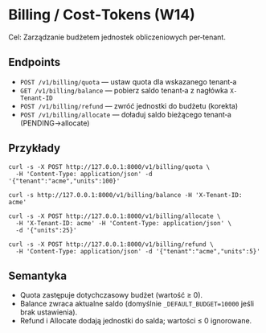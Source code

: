 # Billing / Cost‑Tokens (W14)

Cel: Zarządzanie budżetem jednostek obliczeniowych per‑tenant.

## Endpoints
- `POST /v1/billing/quota` — ustaw quota dla wskazanego tenant‑a
- `GET /v1/billing/balance` — pobierz saldo tenant‑a z nagłówka `X-Tenant-ID`
- `POST /v1/billing/refund` — zwróć jednostki do budżetu (korekta)
- `POST /v1/billing/allocate` — doładuj saldo bieżącego tenant‑a (PENDING→allocate)

## Przykłady

```
curl -s -X POST http://127.0.0.1:8000/v1/billing/quota \
  -H 'Content-Type: application/json' -d '{"tenant":"acme","units":100}'

curl -s http://127.0.0.1:8000/v1/billing/balance -H 'X-Tenant-ID: acme'

curl -s -X POST http://127.0.0.1:8000/v1/billing/allocate \
  -H 'X-Tenant-ID: acme' -H 'Content-Type: application/json' \
  -d '{"units":25}'

curl -s -X POST http://127.0.0.1:8000/v1/billing/refund \
  -H 'Content-Type: application/json' -d '{"tenant":"acme","units":5}'
```

## Semantyka
- Quota zastępuje dotychczasowy budżet (wartość ≥ 0).
- Balance zwraca aktualne saldo (domyślnie `_DEFAULT_BUDGET=10000` jeśli brak ustawienia).
- Refund i Allocate dodają jednostki do salda; wartości ≤ 0 ignorowane.

